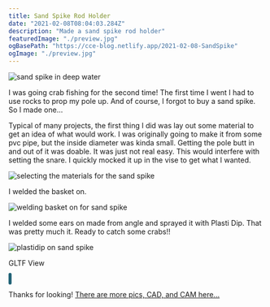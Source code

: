 ```yaml
---
title: Sand Spike Rod Holder
date: "2021-02-08T08:04:03.284Z"
description: "Made a sand spike rod holder"
featuredImage: "./preview.jpg"
ogBasePath: "https://cce-blog.netlify.app/2021-02-08-SandSpike"
ogImage: "./preview.jpg"
---
```


<img class="blog-img" src="https://circuit-case-blog.s3-us-west-1.amazonaws.com/SAND-SPIKE/preview.jpg" alt="sand spike in deep water"><br/>

I was going crab fishing for the second time! The first time I went I had to use rocks to prop my pole up. And of course, I forgot to buy a sand spike. So I made one...

Typical of many projects, the first thing I did was lay out some material to get an idea of what would work. I was originally going to make it from some pvc pipe, but the inside diameter was kinda small. Getting the pole butt in and out of it was doable. It was just not real easy. This would interfere with setting the snare. I quickly mocked it up in the vise to get what I wanted.

<img class="blog-img" src="https://circuit-case-blog.s3-us-west-1.amazonaws.com/SAND-SPIKE/stock.jpg" alt="selecting the materials for the sand spike"><br/>

I welded the basket on.

<img class="blog-img" src="https://circuit-case-blog.s3-us-west-1.amazonaws.com/SAND-SPIKE/basket+weld.jpg" alt="welding basket on for sand spike"><br/>

I welded some ears on made from angle and sprayed it with Plasti Dip. That was pretty much it. Ready to catch some crabs!!

<img class="blog-img" src="https://circuit-case-blog.s3-us-west-1.amazonaws.com/SAND-SPIKE/plastidip.jpg" alt="plastidip on sand spike"><br/>

GLTF View

<model-viewer style="width: 100%; height: 650px; border-style: solid;
border-width: 3px; border-radius: 30px; border-color: hsl(194, 55%, 30%)" skybox-image="https://circuit-case-blog.s3-us-west-1.amazonaws.com/SAND-SPIKE/umhlanga_sunrise_1k.hdr" src="https://circuit-case-blog.s3-us-west-1.amazonaws.com/SAND-SPIKE/sand-spike-GLTF-Aligned.gltf?123" alt="A 3D model of an welded aluminum sand spike" auto-rotate camera-controls></model-viewer>

Thanks for looking! <a href="https://cad.onshape.com/documents/0e388119696e5a73d16482f3/w/e49d30adef181cb54ffb8e0c/e/d2a26b2b8d2f0e2672e2f943" target="_blank">There are more pics, CAD, and CAM here...</a>
